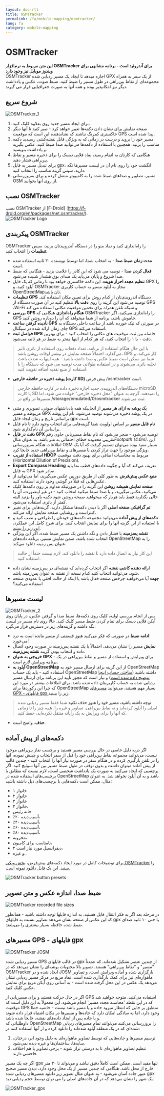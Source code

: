 ```yaml
---
layout: doc-rtl
title: OSMTracker
permalink: /fa/mobile-mapping/osmtracker/
lang: fa
category: mobile-mapping
---
```


OSMTracker
==============

  
**این متن مربوط به نرم‌افزار OSMTracker برای آندروئید است - برنامه مشابهی برای ویندوز موبایل نیز وجود دارد**  
OSMTracker اجازه میدهد تا ایجاد یک مسیر ردیابی شده GPX از یک سفر به همراه مجموعه‌ای از نقاط بین‌راهی در طول مسیر را ضبط کنید. ضبط صوت، عکس و یادداشت دیگر نیز امکانپذیر بوده و همه آنها به صورت جغرافیایی قرار می گیرند.

شروع سریع
-----------

![OSMTracker_1][]  

1. برای ایجاد مسیر جدید روی بعلاوه کلیک کنید.  
2. صفحه نمایش برای نشان دادن دکمه‌ها تغییر خواهد کرد - صبر کنید تا آنها دیگر خاکستری کمرنگ نباشند که نشاندهنده این است که موقعیت GPS پیدا شده است.  
3. مسیر خود را بروید و درست در زمانی که به ویژگی قابل نقشه‌کشی رسیدید دکمه مناسب را بزنید. همچنین با استفاده از دکمه‌ها می‌توانید صدا ضبط کنید، عکس بگیرید و یادداشت بنویسید.  
4. هنگامی که کارتان به اتمام رسید، نماد فلاپی دیسک را برای ذخیره مسیر و نقاط بین‌راهی فشار دهید.  
5. برای تبدیل مسیر به فایل gpx، انگشت خود را روی نام آن در لیست مسیرها نگه دارید، سپس گزینه مناسب را انتخاب کنید.  
6. مسیر، تصاویر و صداهای ضبط شده را به کامپیوتر منتقل کرده و برای به‌روزرسانی OSM از روی آنها بخوانید.  


نصب OSMTracker
-------------------------

نصب OSMTracker از [F-Droid] (https://f-droid.org/en/packages/net.osmtracker/).  
![OSMTracker Logo][]  


پیکربندی OSMTracker
------------------------

OSMTracker را راه‌اندازی کنید و نماد منو را در دستگاه آندروییدتان بزنید، سپس **تنظیمات** را انتخاب کنید.  

- **مدت زمان ضبط صدا** - به انتخاب شما، اما توسط نویسنده ۳۰ ثانیه استفاده شده است.  
- **فعال کردن صدا** - توصیه می شود که این کادر را علامت بزنید - هنگامی که ضبط صدا شروع و پایان می‌یابد یک صدای بوق هشدار شنیده می‌شود.  
- **تنظیم مجدد احراز هویت**. این دکمه خاکستری خواهد بود تا زمانی که یک فایل GPX را آپلود کنید، و OSMTracker مجاز به آپلود مسیر به حساب کاربری OpenStreetMapتان باشد.  
- **تنظیمات GPS** دستگاه اندرویدی‌تان از کدام روش برای تعیین مکان استفاده کند. توصیه می‌شود این گزینه را روی **دقت بالا** تنظیم کنید در آن صورت دستگاه از GPS ،Wi-Fi و شبکه تلفن همراه برای تخمین موقعیت مکانی استفاده می کند.  
- **بررسی GPS هنگام راه‌اندازی** هنگامی که OSMTracker را راه‌اندازی می‌کنید، اگر GPS خاموش باشد، برنامه از شما میخواهد که آن را دوباره روشن کنید.
- **نادیده گرفتن ساعت GPS** در صورتی که تیک خورده باشد از ساعت داخلی دستگاه به جای زمان ارائه شده در سیگنال GPS استفاده می‌کند.  
- **فواصل ثبت GPS** فاصله بین ثبت موقعیت های مکانی را انتخاب کنید - برای بهترین دقت ۰ یا ۱ را انتخاب کنید، که هر کدام از اینها منجر به ضبط در هر ثانیه می‌شود.  

> با این حال هنگام استفاده از برنامه، تعداد دفعات روی استفاده از باتری تاثیر می‌گذارد. احتمالاً صفحه نمایش در بیشتر اوقات روشن باشد، GPS کار می‌کند، و شما نیز ممکن است ضبط عکس و صدا داشته باشید - همه اینها به شدت باعث تخلیه باتری می‌شوند و در استفاده طولانی مدت توصیه می شود که دستگاه را با استفاده از منبع تفذیه اضافه تقویت کنید.  

- **پوشه ذخیره در حافظه خارجی (کارت SD)** پیش فرض /osmtracker است.  

> دستگاه‌های آندروییدی جدید اجازه ذخیره داده در کارت حافظه خارجی microSD یا کارت SD را نمیدهند. گرچه به عنوان "محل ذخیره خارجی" خوانده می شود، اما مسیرها در واقع در **/storage/emulated/0/osmtracker** ثبت می‌شوند.  

- **یک پوشه به ازای هر مسیر** از آنجاییکه همه یادداشتهای صوتی، تصویری و متنی مربوطه و مسیر GPX در یک پوشه ذخیره می‌شوند توصیه می‌شود. نام این پوشه براساس تاریخ و زمان ایجاد فایل gpx است.  
- **نام فایل مسیر** بر اساس اولویت شما گزینه‌هایی برای انتخاب وجود دارد تا نام فایل براساس آن نام‌گذاری شود.  
- **دقت در فایل GPX** توصیه می‌شود - منجر می‌شود که نام نقاط مسیریابی حاوی رقم تقریبی محدوده خطای احتمالی به متر باشد. به عنوان مثال*Footpath (4.0m)*. این اطلاعات هنگام به‌روزرسانی OSM بسیار مفید بوده می‌توان تصمیم گرفت که آیا یک ویژگی موجود را جهت تراز کردن با مسیرهای و نقاط بین‌راهی جدید جابجا کرد.  
- **استفاده از تقریب HDOP** مربوط به محاسبات اضافی برای بهبود دقت موقعیت (Horizontal Dilution of Precision).  
- **Export Compass Heading** تعریف می‌کند که آیا و چگونه داده‌های قطب نما باید به فایل GPX صادر شود.  
- **منبع عکس پیش‌فرض** به طور کلی از طریق دوربین عکس می‌گیرید، اما می‌توانید از عکس‌هایی که قبلاً در گوشی وجود دارند استفاده کنید.  
- **صفحه نمایش همیشه روشن** این گزینه را در صورتیکه مداوم بر روی دکمه‌ها کلیک می‌کنید، عکس میگیرید، و یا صدا ضبط میکنید انتخاب کنید - در غیر اینصورت، آن را خالی بگذارید فقط باید هربار که میخواهید صفحه روشن شود دکمه پاور را بزنید البته کمتر از باتری  استفاده می‌شود.  
- **تم گرافیکی صفحه اصلی** اگر با دیدن دکمه‌ها مشکل دارید، گزینه‌هایی برای تغییر کنتراست و روشنایی صفحه نمایش ارائه می‌کند.  
- **دکمه‌های از پیش آماده** می‌توانید مجموعه دکمه‌های خودتان را طراحی و نصب کنید و با استفاده از این گزینه آنها را برای نمایش انتخاب کنید. برای شرح کامل این عملکرد، [این زیر را ببینید](/fa/mobile-mapping/osmtracker/#button-presets).   
- **نقشه پسزمینه** با فشار دادن و نگه داشتن یک مسیر ضبط شده، اگر این ویژگی انتخاب شده باشد، ضمن نمایش مسیر، برنامه داده‌های OpenStreetMap را به عنوان پس زمینه دانلود می‌کند.  

> این کار نیاز به اتصال داده دارد تا نقشه را دانلود کند. لازم نیست حتماً از حالت استفاده کنید.  

- **ارائه دهنده کاشی نقشه** اگر انتخاب کرده‌اید که نقشه‌ای در پس‌زمینه نشان داده شود، می‌توانید انتخاب کنید کدام نسخه از نقشه به عنوان پس‌زمینه باشد.  
- **جهت** آیا می‌خواهید چرخش صفحه فعال باشد یا اینکه از حالت افقی یا عمودی صفحه استفاده می‌کنید؟  

لیست مسیرها
--------------

![OSMTracker_2][]  
پس از انجام بررسی اولیه، کلیک روی دکمه‌ها، ضبط صدا و گرفتن عکس، در پایان روی آیکن فلاپی دیسک برای تمام کردن ضبط مسیر کلیک کنید. حالا روی نام مسیر در لیست نگه داشته و گزینه‌های زیر در دسترس قرار می‌گیرد:  

- **ادامه ضبط** در صورتی که فکر می‌کنید هنوز قسمتی از مسیر مانده است به درد می‌خورد!  
- **نمایش** مسیر را نشان می‌دهد، احتمالاً با یک نقشه پس‌زمینه در صورت وجود اتصال داده و انتخاب بودن گزینه **نقشه پس‌زمینه**.  
- **خروجی به عنوان GPX** - برای ویرایش و استفاده از مسیر و نقاط بین‌راهی در یک برنامه ویرایش لازم است.  
- **آپلود به OpenStreetMap** از این گزینه برای ارسال مسیر خود به OpenStreetMap استفاده کنید - باید یک حساب OpenStreetMap داشته باشید ([ساختن حساب اینجا توضیح داده شده است](/fa/beginner/start-osm/)) و نیاز است که مجوز تأیید این برنامه برای ارسال مسیر ردیابی شده به حساب کاربریتان داده شده باشد. برای اطلاعات بیشتر در مورد این که چرا این رکوردها برای OpenStreetMap بسیار مهم هستند، می‌توانید [مسیرهای GPX - فایلهای gpx زیر](/fa/mobile-mapping/osmtracker/#gps-traces--gpx-files) را ببینید.  

> **توجه داشته باشید، مسیر خود را هنوز حذف نکنید** شما فقط مسیر ردیابی شده اصلی را آپلود کرده‌اید و نه نقاط بین‌راهی، تصاویر و غیره را. همه چیز را تا زمانی که آنها را برای ویرایش به یک رایانه منتقل نکرده‌اید، حفظ کنید.  

-  **حذف**. واضح است.  


دکمه‌های از پیش آماده
--------------

اگر دربه دلیل خاصی در حال بررسی مسیر هستید و برچسب نقاز بین‌راهی موجود نیست، می‌توانید مجموعه نقاط بین‌راهی خود را قبل از سفر انتخاب و چینش نموده، آنها را در تلفن بارگیری کرده و در هنگام سفر در صورت نیاز آنها را انتخاب کنید - چندین قالب از پیش آماده میتوان داشت و بدون توقف در طول ضبط مسیر بین آنها سوئیچ کنید. اگر برچسبی که ایجاد می‌کنید به صورت یک یادداشت شخصی است، لازم نیست که مطابق با برچسب‌های استفاده شده در OpenStreetMap باشد و به آن آپلود نخواهد شد. به عنوان مثال، ممکن است دکمه‌هایی با برچسب‌های ذیل داشته باشید:  

- ۱ خانوار  
- ۲ خانوار  
- ۳ خانوار  
- ۴ خانوار،  
- خانه رئیس   
- ٪۲۰ آسیب‌دیده،  
- ٪۴۰ آسیب‌دیده،  
- ٪۶۰ آسیب‌دیده،  
- ٪۸۰ آسیب‌دیده،  
- مخروبه،  
- نامناسب برای کامیون،  
- ۴ دیفرانسیل مورد نیاز است،  
- و غیره..  

برای توضیحات کامل در مورد ایجاد دکمه‌های پیش‌فرض، [بخش ویکی OSMTracker](https://github.com/nguillaumin/osmtracker-android/wiki/Custom-buttons-layouts) را ببینید. این یک [فایل دانلود نمونه است.](/files/R_of_Way.xml)  

![OSMTracker button presets][]  


ضبط صدا، اندازه عکس و متن تصویر  
----------------------------------------------  

![OSMTracker recorded file sizes][]  

در مرحله بعد اگر به فکر انتقال فایل هستید، به اندازه فایلها توجه داشته باشید - همانطور که این عکس از صفحه نشان می‌دهد تصاویر نسبت به فایلهای gpx یا حتی ۱۰ ثانیه صدای ضبط شده حافظه بسیار بیشتری را می‌بلعند.  


مسیرهای GPS - فایلهای gpx
----------------------  

![OSMTracker JOSM][]  

مسیر ردیابی شده GPS در قالب فایلهای gpx از چندین عنصر تشکیل شده‌اند، که عمدتاً "مسیر" و "نقاط بین‌راهی" هستند. تصویر بالا محتویات پوشه‌ای را نشان می‌دهد که در OSMTracker ایجاد شده و در JOSM بارگزاری شده و آماده ویرایش است، و تصاویر ماهواره‌ای نیز برای کمک بارگذاری شده است. نماد مربع در مرکز مسیر ردیابی نشان می‌دهد یک عکس در این محل گرفته شده است - به آسانی روی آیکن مربع برای نمایش عکس کلیک کنید.  

اگر در حال حرکت هستید و برای مسیریابی از GPS استفاده می‌کنید، متوجه خواهید شد که در این نقطه 'محاسبه مجدد مسیر' انجام می‌شود. این معمولاً به این دلیل است که موقعیت GPS منطبق بر جایی که انتظار میرود جاده و یا مسیر باشد نیست - حاشیه خطا وجود دارد، اما به سادگی امکان دارد که جاده‌ها و مسیرها در مکان اشتباه قرار داده شوند و یا جاده پس از ایجاد داده‌های نقشه، جابجا شده باشد.  
داوطلبانی که OpenStreetMap را بروزرسانی می‌کنند می‌توانند تمام مسیرهای ردیابی شده‌ای که در یک منطقه آپلود شده‌اند را دانلود کرده و از آنها استفاده کنند در:  

1. ترسیم مسیرها و جاده‌هایی که توسط تصاویر ماهواره‌ای به دلیل وجود ابر، درختان، سایه‌ها، ساختمان‌ها و غیره دیده نمی‌شود.  
2. تنظیم تصاویر ماهواره‌ای تا به درستی تراز شوند - برخی تصاویر با هم اختلاف فاحشی دارند.  

اگر چه یک مسیر gpx تنها مفید است، ممکن است کاملاً دقیق نباشد و می‌تواند تا ۳۰ متر خارج از محل باشد. هنگامی که چندین مسیر از یک محل وجود دارد، دیدن مسیر صحیح عبور جاده آسان می‌شود - به عنوان مثال تصویر زیر دانلود مسیرهای ردیابی شده gpx یک شهر را نشان می‌دهد که در آن جاده‌های اصلی را می توان توسط حجم ردیابی دید.  

![OSMTracker_gpx][] 




[OSMTracker Logo]: /images/mobile-mapping/osmtracker_logo.png
[OSMTracker_1]: /images/mobile-mapping/OSMTracker_1.png
[OSMTracker_2]: /images/mobile-mapping/OSMTracker_2.png
[OSMTracker button presets]: /images/mobile-mapping/OSMTracker_presets.png
[OSMTracker recorded file sizes]: /images/mobile-mapping/OSMTracker_files.png
[OSMTracker_gpx]: /images/mobile-mapping/OSMTracker_gpx.png
[OSMTracker JOSM]: /images/mobile-mapping/OSMTracker_JOSM.png